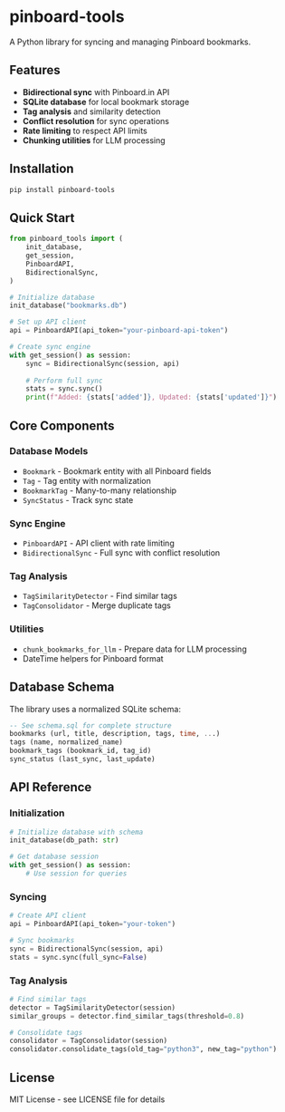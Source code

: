 # pinboard-tools

A Python library for syncing and managing Pinboard bookmarks.

## Features

- **Bidirectional sync** with Pinboard.in API
- **SQLite database** for local bookmark storage
- **Tag analysis** and similarity detection
- **Conflict resolution** for sync operations
- **Rate limiting** to respect API limits
- **Chunking utilities** for LLM processing

## Installation

```bash
pip install pinboard-tools
```

## Quick Start

```python
from pinboard_tools import (
    init_database,
    get_session,
    PinboardAPI,
    BidirectionalSync,
)

# Initialize database
init_database("bookmarks.db")

# Set up API client
api = PinboardAPI(api_token="your-pinboard-api-token")

# Create sync engine
with get_session() as session:
    sync = BidirectionalSync(session, api)
    
    # Perform full sync
    stats = sync.sync()
    print(f"Added: {stats['added']}, Updated: {stats['updated']}")
```

## Core Components

### Database Models

- `Bookmark` - Bookmark entity with all Pinboard fields
- `Tag` - Tag entity with normalization
- `BookmarkTag` - Many-to-many relationship
- `SyncStatus` - Track sync state

### Sync Engine

- `PinboardAPI` - API client with rate limiting
- `BidirectionalSync` - Full sync with conflict resolution

### Tag Analysis

- `TagSimilarityDetector` - Find similar tags
- `TagConsolidator` - Merge duplicate tags

### Utilities

- `chunk_bookmarks_for_llm` - Prepare data for LLM processing
- DateTime helpers for Pinboard format

## Database Schema

The library uses a normalized SQLite schema:

```sql
-- See schema.sql for complete structure
bookmarks (url, title, description, tags, time, ...)
tags (name, normalized_name)
bookmark_tags (bookmark_id, tag_id)
sync_status (last_sync, last_update)
```

## API Reference

### Initialization

```python
# Initialize database with schema
init_database(db_path: str)

# Get database session
with get_session() as session:
    # Use session for queries
```

### Syncing

```python
# Create API client
api = PinboardAPI(api_token="your-token")

# Sync bookmarks
sync = BidirectionalSync(session, api)
stats = sync.sync(full_sync=False)
```

### Tag Analysis

```python
# Find similar tags
detector = TagSimilarityDetector(session)
similar_groups = detector.find_similar_tags(threshold=0.8)

# Consolidate tags
consolidator = TagConsolidator(session)
consolidator.consolidate_tags(old_tag="python3", new_tag="python")
```

## License

MIT License - see LICENSE file for details